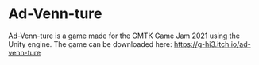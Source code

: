 # Ad-Venn-ture

Ad-Venn-ture is a game made for the GMTK Game Jam 2021 using the Unity engine.
The game can be downloaded here: https://g-hi3.itch.io/ad-venn-ture
